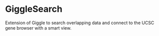 # GiggleSearch
Extension of Giggle to search overlapping data and connect to the UCSC gene browser with a smart view.
